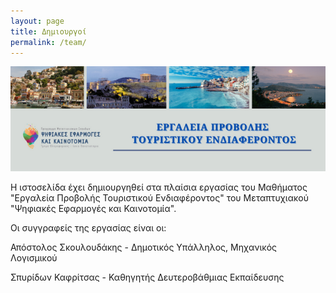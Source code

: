 ```yaml
---
layout: page
title: Δημιουργοί
permalink: /team/
---
```

![](/assets/images/start-page.png)

Η ιστοσελίδα έχει δημιουργηθεί στα πλαίσια εργασίας του Μαθήματος "Εργαλεία Προβολής Τουριστικού Ενδιαφέροντος" του Μεταπτυχιακού "Ψηφιακές Εφαρμογές και Καινοτομία".

Οι συγγραφείς της εργασίας είναι οι:

Απόστολος Σκουλουδάκης - Δημοτικός Υπάλληλος, Μηχανικός Λογισμικού

Σπυρίδων Καφρίτσας - Καθηγητής Δευτεροβάθμιας Εκπαίδευσης
